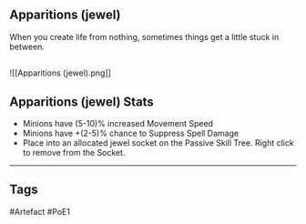 ## Apparitions (jewel)
When you create life from nothing, sometimes things get a little stuck in between.
##
![[Apparitions (jewel).png]]
## Apparitions (jewel) Stats
- Minions have (5-10)% increased Movement Speed
- Minions have +(2-5)% chance to Suppress Spell Damage
- Place into an allocated jewel socket on the Passive Skill Tree. Right click to remove from the Socket.


---
## Tags
#Artefact
#PoE1